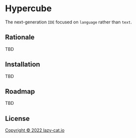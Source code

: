# Hypercube

The next-generation `IDE` focused on `language` rather than `text`.

## Rationale
TBD

## Installation
TBD

## Roadmap
TBD

## License

[Copyright © 2022 lazy-cat.io](license)
